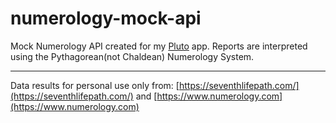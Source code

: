 # numerology-mock-api
Mock Numerology API created for my [Pluto](https://github.com/maariyadiminsky/pluto) app.
Reports are interpreted using the Pythagorean(not Chaldean) Numerology System.

---
Data results for personal use only from:
[https://seventhlifepath.com/](https://seventhlifepath.com/) and [https://www.numerology.com](https://www.numerology.com)